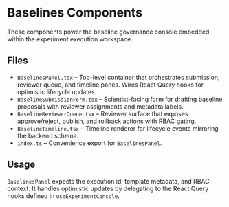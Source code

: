 # Baselines Components

These components power the baseline governance console embedded within the experiment execution workspace.

## Files

- `BaselinesPanel.tsx` – Top-level container that orchestrates submission, reviewer queue, and timeline panes. Wires React Query
  hooks for optimistic lifecycle updates.
- `BaselineSubmissionForm.tsx` – Scientist-facing form for drafting baseline proposals with reviewer assignments and metadata
  labels.
- `BaselineReviewerQueue.tsx` – Reviewer surface that exposes approve/reject, publish, and rollback actions with RBAC gating.
- `BaselineTimeline.tsx` – Timeline renderer for lifecycle events mirroring the backend schema.
- `index.ts` – Convenience export for `BaselinesPanel`.

## Usage

`BaselinesPanel` expects the execution id, template metadata, and RBAC context. It handles optimistic updates by delegating to
the React Query hooks defined in `useExperimentConsole`.
